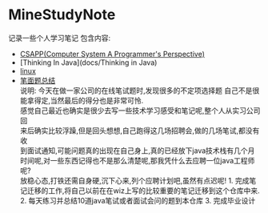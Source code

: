 # MineStudyNote
记录一些个人学习笔记
包含内容:  
> 
* [CSAPP(Computer System A Programmer's Perspective)](docs/CSAPP)  
* [Thinking In Java](docs/Thinking in Java)
* [linux](docs/linux)
* [笔面题总结](笔面题总结)  
        说明:
        今天在做一家公司的在线笔试题时,发现很多的不定项选择题  自己不是很能拿得定,当然最后的得分也是非常可怜.  
        感觉自己最近也确实是很少去写一些技术学习感受和笔记呢,整个人从实习公司回  
        来后确实比较浮躁,但是回头想想,自己跑得这几场招聘会,做的几场笔试,都没有收  
        到面试通知,可能问题真的出现在自己身上,真的已经放下java技术栈有几个月时间呢,对一些东西记得也不是那么清楚呢,那我凭什么去应聘一位java工程师呢?  
        放稳心态,打铁还需自身硬,沉下心来,列个应聘计划吧,虽然有点迟呢!
        1. 完成笔记迁移的工作,将自己以前在在wiz上写的比较重要的笔记迁移到这个仓库中来.
        2. 每天练习并总结10道java笔试或者面试会问的题到本仓库
        3. 完成毕业设计
        
        
        

        